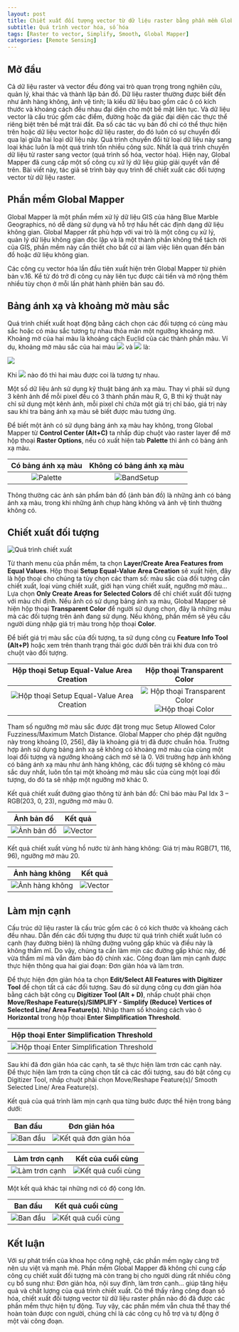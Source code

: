 ```yaml
---
layout: post
title: Chiết xuất đối tượng vector từ dữ liệu raster bằng phần mềm Global Mapper
subtitle: Quá trình vector hóa, số hóa
tags: [Raster to vector, Simplify, Smooth, Global Mapper]
categories: [Remote Sensing]
---
```


## Mở đầu

Cả dữ liệu raster và vector đều đóng vai trò quan trọng trong nghiên cứu, quản lý, khai thác và thành lập bản đồ. Dữ liệu raster thường được biết đến như ảnh hàng không, ảnh vệ tinh; là kiểu dữ liệu bao gồm các ô có kích thước và khoảng cách đều nhau đại diện cho một bề mặt liên tục. Và dữ liệu vector là cấu trúc gồm các điểm, đường hoặc đa giác đại diện các thực thể riêng biệt trên bề mặt trái đất. Đa số các tác vụ bản đồ chỉ có thể thực hiện trên hoặc dữ liệu vector hoặc dữ liệu raster, do đó luôn có sự chuyển đổi qua lại giữa hai loại dữ liệu này. Quá trình chuyển đổi từ loại dữ liệu này sang loại khác luôn là một quá trình tốn nhiều công sức. Nhất là quá trình chuyển dữ liệu từ raster sang vector (quá trình số hóa, vector hóa). Hiện nay, Global Mapper đã cung cấp một số công cụ xử lý dữ liệu giúp giải quyết vấn đề trên. Bài viết này, tác giả sẽ trình bày quy trình để chiết xuất các đối tượng vector từ dữ liệu raster.

## Phần mềm Global Mapper

Global Mapper là một phần mềm xử lý dữ liệu GIS của hãng Blue Marble Geographics, nó dễ dàng sử dụng và hỗ trợ hầu hết các định dạng dữ liệu không gian. Global Mapper rất phù hợp với vai trò là một công cụ xử lý, quản lý dữ liệu không gian độc lập và là một thành phần không thể tách rời của GIS, phần mềm này cần thiết cho bất cứ ai làm việc liên quan đến bản đồ hoặc dữ liệu không gian.

Các công cụ vector hóa lần đầu tiên xuất hiện trên Global Mapper từ phiên bản v.16. Kể từ đó trở đi công cụ này liên tục được cải tiến và mở rộng thêm nhiều tùy chọn ở mỗi lần phát hành phiên bản sau đó.

## Bảng ánh xạ và khoảng mờ màu sắc

Quá trình chiết xuất hoạt động bằng cách chọn các đối tượng có cùng màu sắc hoặc có màu sắc tương tự nhau thỏa mãn một ngưỡng khoảng mờ. Khoảng mờ của hai màu là khoảng cách Euclid của các thành phần màu. Ví dụ, khoảng mờ màu sắc của hai màu <img src="https://render.githubusercontent.com/render/math?math=(R_0, G_0, B_0)"/> và <img src="https://render.githubusercontent.com/render/math?math=(R_1, G_1, B_1)"/> là:

<img src="https://render.githubusercontent.com/render/math?math=\theta = \sqrt{(R_1 - R_0)^2 %2b (G_1 - G_0)^2 %2b (B_1 - B_0)^2}"/>

Khi <img src="https://render.githubusercontent.com/render/math?math=\theta \le \theta_0"/> nào đó thì hai màu được coi là tương tự nhau.

Một số dữ liệu ảnh sử dụng kỹ thuật bảng ánh xạ màu. Thay vì phải sử dụng 3 kênh ảnh để mỗi pixel đều có 3 thành phần màu R, G, B thì kỹ thuật này chỉ sử dụng một kênh ảnh, mỗi pixel chỉ chứa một giá trị chỉ báo, giá trị này sau khi tra bảng ánh xạ màu sẽ biết được màu tương ứng.

Để biết một ảnh có sử dụng bảng ánh xạ màu hay không, trong Global Mapper từ **Control Center (Alt+C)** ta nhấp đúp chuột vào raster layer để mở hộp thoại **Raster Options**, nếu có xuất hiện tab **Palette** thì ảnh có bảng ánh xạ màu.

| Có bảng ánh xạ màu | Không có bảng ánh xạ màu |
| :----------------: | :----------------------: |
| ![Palette](/img/2020_12_06/Hinh1a.png?raw=true "Có bảng ánh xạ màu") | ![BandSetup](/img/2020_12_06/Hinh1b.png?raw=true "Không có bảng ánh xạ màu") |

Thông thường các ảnh sản phẩm bản đồ (ảnh bản đồ) là những ảnh có bảng ánh xạ màu, trong khi những ảnh chụp hàng không và ảnh vệ tinh thường không có.

## Chiết xuất đối tượng

![](/img/2020_12_06/Hinh2.png?raw=true "Quá trình chiết xuất")

Từ thanh menu của phần mềm, ta chọn **Layer/Create Area Features from Equal Values**. Hộp thoại **Setup Equal-Value Area Creation** sẽ xuất hiện, đây là hộp thoại cho chúng ta tùy chọn các tham số: màu sắc của đối tượng cần chiết xuất, loại vùng chiết xuất, giới hạn vùng chiết xuất, ngưỡng mờ màu... Lựa chọn **Only Create Areas for Selected Colors** để chỉ chiết xuất đối tượng với màu chỉ định. Nếu ảnh có sử dụng bảng ánh xạ màu, Global Mapper sẽ hiện hộp thoại **Transparent Color** để người sử dụng chọn, đây là những màu mà các đối tượng trên ảnh đang sử dụng. Nếu không, phần mềm sẽ yêu cầu người dùng nhập giá trị màu trong hộp thoại **Color**.

Để biết giá trị màu sắc của đối tượng, ta sử dụng công cụ **Feature Info Tool (Alt+P)** hoặc xem trên thanh trạng thái góc dưới bên trái khi đưa con trỏ chuột vào đối tượng.

| Hộp thoại Setup Equal-Value Area Creation | Hộp thoại Transparent Color |
| :----------------: | :----------------------: |
|![](/img/2020_12_06/Hinh3a.png?raw=true "Hộp thoại Setup Equal-Value Area Creation")|![](/img/2020_12_06/Hinh3b.png?raw=true "Hộp thoại Transparent Color")<br/>![](/img/2020_12_06/Hinh3c.png?raw=true "Hộp thoại Color")|

Tham số ngưỡng mờ màu sắc được đặt trong mục Setup Allowed Color Fuzziness/Maximum Match Distance. Global Mapper cho phép đặt ngưỡng này trong khoảng [0, 256], đây là khoảng giá trị đã được chuẩn hóa. Trường hợp ảnh sử dụng bảng ánh xạ sẽ không có khoảng mờ màu của cùng một loại đối tượng và ngưỡng khoảng cách mờ sẽ là 0. Với trường hợp ảnh không có bảng ánh xạ màu như ảnh hàng không, các đối tượng sẽ không có màu sắc duy nhất, luôn tồn tại một khoảng mờ màu sắc của cùng một loại đối tượng, do đó ta sẽ nhập một ngưỡng mờ khác 0.

Kết quả chiết xuất đường giao thông từ ảnh bản đồ: Chỉ báo màu Pal Idx 3 – RGB(203, 0, 23), ngưỡng mờ màu 0.

| Ảnh bản đồ | Kết quả |
| :--------: | :----: |
| ![](/img/2020_12_06/Hinh4a.png?raw=true "Ảnh bản đồ") | ![Vector](/img/2020_12_06/Hinh4b.png?raw=true "Kết quả chiết xuất ảnh bản đồ") |

Kết quả chiết xuất vùng hồ nước từ ảnh hàng không: Giá trị màu RGB(71, 116, 96), ngưỡng mờ màu 20.

| Ảnh hàng không | Kết quả |
| :----: | :----: |
| ![](/img/2020_12_06/Hinh4c.png?raw=true "Ảnh hàng không") | ![Vector](/img/2020_12_06/Hinh4d.png?raw=true "Kết quả chiết xuất ảnh hàng không") |

## Làm mịn cạnh
Cấu trúc dữ liệu raster là cấu trúc gồm các ô có kích thước và khoảng cách đều nhau. Dẫn đến các đối tượng thu được từ quá trình chiết xuất luôn có cạnh (hay đường biên) là những đường vuông gấp khúc và điều này là không thẩm mĩ. Do vậy, chúng ta cần làm mịn các đường gấp khúc này, để vừa thẩm mĩ mà vẫn đảm bảo độ chính xác. Công đoạn làm mịn cạnh được thực hiện thông qua hai giai đoạn: Đơn giản hóa và làm trơn. 

Để thực hiện đơn giản hóa ta chọn **Edit/Select All Features with Digitizer Tool** để chọn tất cả các đối tượng. Sau đó sử dụng công cụ đơn giản hóa bằng cách bật công cụ **Digitizer Tool (Alt + D)**, nhấp chuột phải chọn **Move/Reshape Feature(s)/SIMPLIFY - Simplify (Reduce) Vertices of Selected Line/ Area Feature(s)**. Nhập tham số khoảng cách vào ô **Horizontal** trong hộp thoại **Enter Simplification Threshold**.

| Hộp thoại Enter Simplification Threshold |
| :--------------------------------------: |
| ![](/img/2020_12_06/Hinh5.png?raw=true "Hộp thoại Enter Simplification Threshold") |

Sau khi đã đơn giản hóa các cạnh, ta sẽ thực hiện làm trơn các cạnh này. Để thực hiện làm trơn ta cũng chọn tất cả các đối tượng, sau đó bật công cụ Digitizer Tool, nhấp chuột phải chọn Move/Reshape Feature(s)/ Smooth Selected Line/ Area Feature(s).

Kết quả của quá trình làm mịn cạnh qua từng bước được thể hiện trong bảng dưới:

| Ban đầu | Đơn giản hóa |
| :-----: | :----: |
| ![](/img/2020_12_06/Bang1a.png?raw=true "Ban đầu") | ![](/img/2020_12_06/Bang1b.png?raw=true "Kết quả đơn giản hóa") |

| Làm trơn cạnh | Kết của cuối cùng |
| :-----------: | :---------------: |
| ![](/img/2020_12_06/Bang1c.png?raw=true "Làm trơn cạnh") | ![](/img/2020_12_06/Bang1d.png?raw=true "Kết quả cuối cùng") |

Một kết quả khác tại những nơi có độ cong lớn.

| Ban đầu | Kết quả cuối cùng |
| :-----: | :---------------: |
| ![](/img/2020_12_06/Bang2a.png?raw=true "Ban đầu") | ![](/img/2020_12_06/Bang2b.png?raw=true "Kết quả cuối cùng") |

## Kết luận

Với sự phát triển của khoa học công nghệ, các phần mềm ngày càng trở nên ưu việt và mạnh mẽ. Phần mềm Global Mapper đã không chỉ cung cấp công cụ chiết xuất đối tượng mà còn trang bị cho người dùng rất nhiều công cụ bổ sung như: Đơn giản hóa, nội suy đỉnh, làm trơn cạnh... giúp tăng hiệu quả và chất lượng của quá trình chiết xuất. Có thể thấy rằng công đoạn số hóa, chiết xuất đối tượng vector từ dữ liệu raster phần nào đó đã được các phần mềm thực hiện tự động. Tuy vậy, các phần mềm vẫn chưa thể thay thế hoàn toàn được con người, chúng chỉ là các công cụ hỗ trợ và tự động ở một vài công đoạn.
